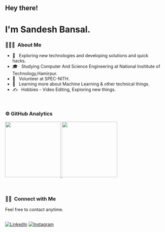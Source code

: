 
<h2> Hey there!</h2> <h1>I'm Sandesh Bansal.</h1>

<h3> 👨🏻‍💻 &nbsp;About Me </h3>

- 🤔 &nbsp; Exploring new technologies and developing solutions and quick hacks.
- 🎓 &nbsp; Studying Computer And Science Engineering at National Insititute of Technology,Hamirpur.
- 💼 &nbsp; Volunteer at SPEC-NITH.
- 🌱 &nbsp; Learning more about Machine Learning & other technical things.
- ✍️ &nbsp; Hobbies - Video Editing, Exploring new things.

 
<br/>

### <h3>⚙️ GitHub Analytics </h3>
<a href="https://github.com/sandesh3568">
  <img height="180em" src="https://github-readme-stats.vercel.app/api?username=sandesh3568&theme=dracula&include_all_commits=true&count_private=true&show_icons=true" />
</a>
<a href="https://github.com/sandesh3568">
 
  <img height="180em" src="https://github-readme-stats.vercel.app/api/top-langs/?username=sandesh3568&theme=buefy&layout=compact" />
</a>
<br>

<br/>

<br>
<h3>🤝🏻 &nbsp;Connect with Me </h3>
<p>
<p>Feel free to contact anytime.</p>
<br>
<a rel="noreferrer"href="https://www.linkedin.com/in/sandesh-bansal-ab7559204/" target="_blank" ><img alt="LinkedIn" src="https://img.shields.io/badge/linkedin%20-%230077B5.svg?&style=for-the-badge&logo=linkedin&logoColor=white"/></a>
<a href="https://www.instagram.com/sandesh.b2402/"><img alt="Instagram" src="https://img.shields.io/badge/Instagram-D14836?style=for-the-badge&logo=instagram&logoColor=white" /></a>
</p>





